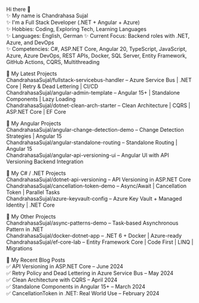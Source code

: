 Hi there 👋  
✨ My name is Chandrahasa Sujal  
✨ I'm a Full Stack Developer (.NET + Angular + Azure)  
✨ Hobbies: Coding, Exploring Tech, Learning Languages  
✨ Languages: English, German 
✨ Current Focus: Backend roles with .NET, Azure, and DevOps  
✨ Competencies: C#, ASP.NET Core, Angular 20, TypeScript, JavaScript, Azure, Azure DevOps, REST APIs, Docker, SQL Server, Entity Framework, GitHub Actions, CQRS, Multithreading

🌱 My Latest Projects  
ChandrahasaSujal/fullstack-servicebus-handler – Azure Service Bus | .NET Core | Retry & Dead Lettering | CI/CD  
ChandrahasaSujal/angular-admin-template – Angular 15+ | Standalone Components | Lazy Loading  
ChandrahasaSujal/dotnet-clean-arch-starter – Clean Architecture | CQRS | ASP.NET Core | EF Core  

🌱 My Angular Projects  
ChandrahasaSujal/angular-change-detection-demo – Change Detection Strategies | Angular 15  
ChandrahasaSujal/angular-standalone-routing – Standalone Routing | Angular 15  
ChandrahasaSujal/angular-api-versioning-ui – Angular UI with API Versioning Backend Integration

🌱 My C# / .NET Projects  
ChandrahasaSujal/dotnet-api-versioning – API Versioning in ASP.NET Core  
ChandrahasaSujal/cancellation-token-demo – Async/Await | Cancellation Token | Parallel Tasks  
ChandrahasaSujal/azure-keyvault-config – Azure Key Vault + Managed Identity | .NET Core

🔭 My Other Projects  
ChandrahasaSujal/async-patterns-demo – Task-based Asynchronous Pattern in .NET  
ChandrahasaSujal/docker-dotnet-app – .NET 6 + Docker | Azure-ready  
ChandrahasaSujal/ef-core-lab – Entity Framework Core | Code First | LINQ | Migrations

📜 My Recent Blog Posts  
✅ API Versioning in ASP.NET Core – June 2024  
✅ Retry Policy and Dead Lettering in Azure Service Bus – May 2024  
✅ Clean Architecture with CQRS – April 2024  
✅ Standalone Components in Angular 15+ – March 2024  
✅ CancellationToken in .NET: Real World Use – February 2024
